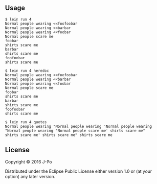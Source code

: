 
## Usage

```
$ lein run 4
Normal people wearing <<foofoobar
Normal people wearing <<barbar
Normal people wearing <<foobar
Normal people scare me
foobar
shirts scare me
barbar
shirts scare me
foofoobar
shirts scare me

$ lein run 4 heredoc
Normal people wearing <<foofoobar
Normal people wearing <<barbar
Normal people wearing <<foobar
Normal people scare me
foobar
shirts scare me
barbar
shirts scare me
foofoobar
shirts scare me

$ lein run 4 quotes
Normal people wearing "Normal people wearing 'Normal people wearing "Normal people wearing 'Normal people scare me' shirts scare me" shirts scare me' shirts scare me" shirts scare me
```

## License

Copyright © 2016 J-Po

Distributed under the Eclipse Public License either version 1.0 or (at
your option) any later version.
